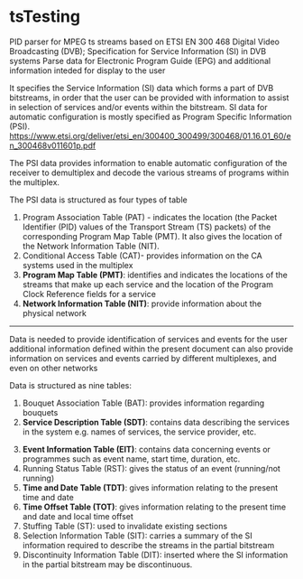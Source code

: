# tsTesting

PID parser for MPEG ts streams based on ETSI EN 300 468 Digital Video Broadcasting (DVB); Specification for Service Information (SI) in DVB systems
Parse data for Electronic Program Guide (EPG) and additional information inteded for display to the user

It specifies the Service Information (SI) data which forms a part of DVB bitstreams, in order that the user can be provided with information to assist in selection of services and/or events within the bitstream. SI data for automatic configuration is mostly specified as Program Specific Information (PSI).
https://www.etsi.org/deliver/etsi_en/300400_300499/300468/01.16.01_60/en_300468v011601p.pdf


The PSI data provides information to enable automatic configuration of the receiver to demultiplex and decode the various streams of programs within the multiplex.

The PSI data is structured as four types of table
1. Program Association Table (PAT) - indicates the location (the Packet Identifier (PID) values of the Transport Stream (TS) packets) of the corresponding Program Map Table (PMT). It also gives the location of the Network Information Table (NIT).
2. Conditional Access Table (CAT)- provides information on the CA systems used in the multiplex
3. **Program Map Table (PMT)**: identifies and indicates the locations of the streams that make up each service and the location of the Program Clock Reference fields for a service
4. **Network Information Table (NIT)**: provide information about the physical network

***

Data is needed to provide identification of services and events for the user 
additional information defined within the present document can also provide information on services and events carried by different multiplexes, and even on
other networks

Data is structured as nine tables:
1. Bouquet Association Table (BAT): provides information regarding bouquets
2. **Service Description Table (SDT)**: contains data describing the services in the system e.g. names of services, the service provider, etc.
3) **Event Information Table (EIT)**: contains data concerning events or programmes such as event name, start time, duration, etc.
4) Running Status Table (RST): gives the status of an event (running/not running)<br />
5) **Time and Date Table (TDT)**: gives information relating to the present time and date
6) **Time Offset Table (TOT)**: gives information relating to the present time and date and local time offset
7) Stuffing Table (ST): used to invalidate existing sections
8) Selection Information Table (SIT): carries a summary of the SI information required to describe the streams in the partial bitstream
9) Discontinuity Information Table (DIT): inserted where the SI information in the partial bitstream may be discontinuous. 
